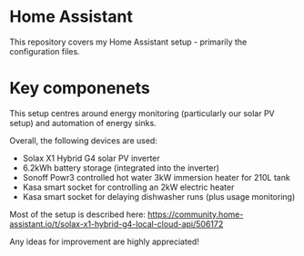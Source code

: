 # Home Assistant
This repository covers my Home Assistant setup - primarily the configuration files.

# Key componenets
This setup centres around energy monitoring (particularly our solar PV setup) and automation of energy sinks.

Overall, the following devices are used:

* Solax X1 Hybrid G4 solar PV inverter
* 6.2kWh battery storage (integrated into the inverter)
* Sonoff Powr3 controlled hot water 3kW immersion heater for 210L tank
* Kasa smart socket for controlling an 2kW electric heater
* Kasa smart socket for delaying dishwasher runs (plus usage monitoring)

Most of the setup is described here: https://community.home-assistant.io/t/solax-x1-hybrid-g4-local-cloud-api/506172

Any ideas for improvement are highly appreciated!

